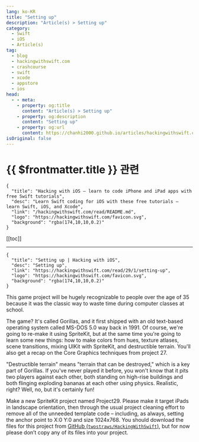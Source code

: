 ```yaml
---
lang: ko-KR
title: "Setting up"
description: "Article(s) > Setting up"
category:
  - Swift
  - iOS
  - Article(s)
tag: 
  - blog
  - hackingwithswift.com
  - crashcourse
  - swift
  - xcode
  - appstore
  - ios  
head:
  - - meta:
    - property: og:title
      content: "Article(s) > Setting up"
    - property: og:description
      content: "Setting up"
    - property: og:url
      content: https://chanhi2000.github.io/articles/hackingwithswift.com/read/29/01-setting-up.html
isOriginal: false
---
```


# {{ $frontmatter.title }} 관련

```component VPCard
{
  "title": "Hacking with iOS – learn to code iPhone and iPad apps with free Swift tutorials",
  "desc": "Learn Swift coding for iOS with these free tutorials – learn Swift, iOS, and Xcode",
  "link": "/hackingwithswift.com/read/README.md",
  "logo": "https://hackingwithswift.com/favicon.svg",
  "background": "rgba(174,10,10,0.2)"
}
```

[[toc]]

---

```component VPCard
{
  "title": "Setting up | Hacking with iOS",
  "desc": "Setting up",
  "link": "https://hackingwithswift.com/read/29/1/setting-up",
  "logo": "https://hackingwithswift.com/favicon.svg",
  "background": "rgba(174,10,10,0.2)"
}
```

<VidStack src="youtube/BQbaIjBkoE0" />

This game project will be hugely recognizable to people over the age of 35 because it was the classic way to waste time during computer classes at school.

The game? It's called Gorillas, and it first shipped with an old text-based operating system called MS-DOS 5.0 way back in 1991. Of course, we're going to re-make it using SpriteKit, but at the same time you're going to learn some new things: how to make colors from hues, texture atlases, scene transitions, mixing UIKit with SpriteKit, and destructible terrain. You'll also get a recap on the Core Graphics techniques from project 27.

"Destructible terrain" means "terrain that can be destroyed," which is a key part of Gorillas. If you've never played it before, you won't know that it pits two players against each other, both standing on high-rise buildings and both flinging exploding bananas at each other using physics. Realistic, right? Well, no, but it's certainly fun!

Make a new SpriteKit project named Project29. Please make it target iPads in landscape orientation, then through the usual project cleaning effort to remove all of the unneeded template code – including, as always, setting the anchor point to X:0 Y:0 and size 1024x768. You should download the files for this project from [GitHub (<FontIcon icon="iconfont icon-github"/>`twostraws/HackingWithSwift`)](https://github.com/twostraws/HackingWithSwift), but for now please don’t copy any of its files into your project.

